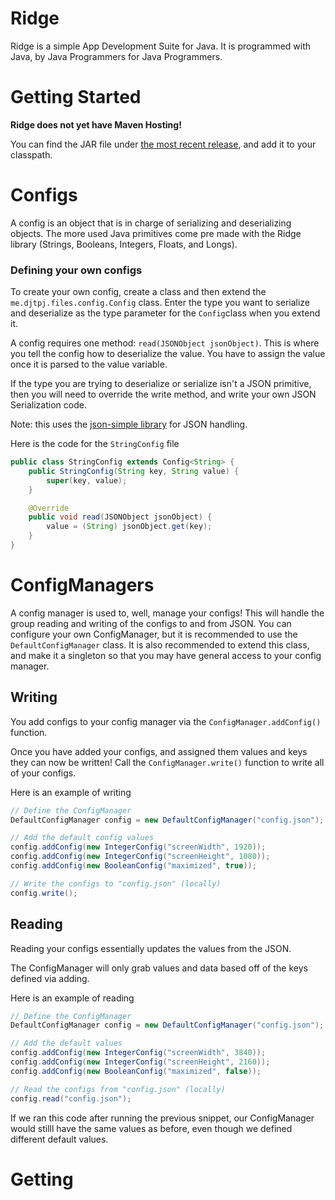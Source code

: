 # Ridge
Ridge is a simple App Development Suite for Java. It is programmed with Java, by Java Programmers for Java Programmers.

# Getting Started
**Ridge does not yet have Maven Hosting!**

You can find the JAR file under [the most recent release](github.com/Djtpj/Ridge/releases/latest), and add it to your classpath.

# Configs
A config is an object that is in charge of serializing and deserializing objects. The more used Java primitives come pre made with the Ridge library (Strings, Booleans, Integers, Floats, and Longs).

### Defining your own configs
To create your own config, create a class and then extend the `me.djtpj.files.config.Config` class. Enter the type you want to serialize and deserialize as the type parameter for the `Config`class when you extend it.

A config requires one method: `read(JSONObject jsonObject)`. This is where you tell the config how to deserialize the value. You have to assign the value once it is parsed to the value variable.

If the type you are trying to deserialize or serialize isn't a JSON primitive, then you will need to override the write method, and write your own JSON Serialization code.

Note: this uses the [json-simple library](https://github.com/fangyidong/json-simple) for JSON handling.

Here is the code for the `StringConfig` file 
```java
public class StringConfig extends Config<String> {
    public StringConfig(String key, String value) {
        super(key, value);
    }

    @Override
    public void read(JSONObject jsonObject) {
        value = (String) jsonObject.get(key);
    }
}
```

# ConfigManagers
A config manager is used to, well, manage your configs! 
This will handle the group reading and writing of the configs to and from JSON.
You can configure your own ConfigManager, but it is recommended to use the `DefaultConfigManager` class. 
It is also recommended to extend this class, and make it a singleton so that you may have general access to your config manager.

## Writing
You add configs to your config manager via the `ConfigManager.addConfig()` function.

Once you have added your configs, and assigned them values and keys they can now be written! Call the `ConfigManager.write()` function to write all of your configs.

Here is an example of writing
```java
// Define the ConfigManager
DefaultConfigManager config = new DefaultConfigManager("config.json");

// Add the default config values
config.addConfig(new IntegerConfig("screenWidth", 1920));
config.addConfig(new IntegerConfig("screenHeight", 1080));
config.addConfig(new BooleanConfig("maximized", true));

// Write the configs to "config.json" (locally)
config.write();
```

## Reading
Reading your configs essentially updates the values from the JSON.

The ConfigManager will only grab values and data based off of the keys defined via adding. 

Here is an example of reading
```java
// Define the ConfigManager
DefaultConfigManager config = new DefaultConfigManager("config.json");

// Add the default values
config.addConfig(new IntegerConfig("screenWidth", 3840));
config.addConfig(new IntegerConfig("screenHeight", 2160));
config.addConfig(new BooleanConfig("maximized", false));

// Read the configs from "config.json" (locally)
config.read("config.json");
``` 
If we ran this code after running the previous snippet, our ConfigManager would stilll have the same values as before, even though we defined different default values.

# Getting
